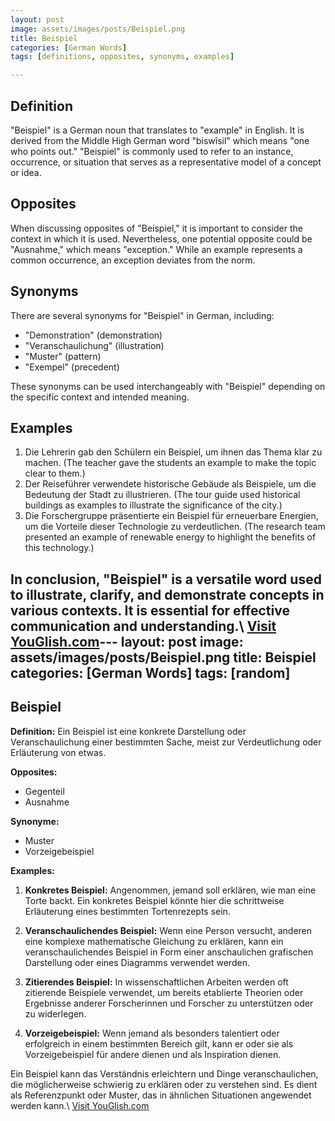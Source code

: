 ```yaml
---
layout: post
image: assets/images/posts/Beispiel.png
title: Beispiel
categories: [German Words]
tags: [definitions, opposites, synonyms, examples]

---
```


## Definition
"Beispiel" is a German noun that translates to "example" in English. It is derived from the Middle High German word "biswîsil" which means "one who points out." "Beispiel" is commonly used to refer to an instance, occurrence, or situation that serves as a representative model of a concept or idea. 

## Opposites
When discussing opposites of "Beispiel," it is important to consider the context in which it is used. Nevertheless, one potential opposite could be "Ausnahme," which means "exception." While an example represents a common occurrence, an exception deviates from the norm.

## Synonyms
There are several synonyms for "Beispiel" in German, including:
- "Demonstration" (demonstration)
- "Veranschaulichung" (illustration)
- "Muster" (pattern)
- "Exempel" (precedent)

These synonyms can be used interchangeably with "Beispiel" depending on the specific context and intended meaning.

## Examples
1. Die Lehrerin gab den Schülern ein Beispiel, um ihnen das Thema klar zu machen. (The teacher gave the students an example to make the topic clear to them.)
2. Der Reiseführer verwendete historische Gebäude als Beispiele, um die Bedeutung der Stadt zu illustrieren. (The tour guide used historical buildings as examples to illustrate the significance of the city.)
3. Die Forschergruppe präsentierte ein Beispiel für erneuerbare Energien, um die Vorteile dieser Technologie zu verdeutlichen. (The research team presented an example of renewable energy to highlight the benefits of this technology.)

In conclusion, "Beispiel" is a versatile word used to illustrate, clarify, and demonstrate concepts in various contexts. It is essential for effective communication and understanding.\ <a id="yg-widget-0" class="youglish-widget" data-query="Beispiel" data-lang="german" data-components="8412" data-auto-start="0" data-bkg-color="theme_light" data-title="How%20to%20pronounce%20Beispiel%20in%20German"  rel="nofollow" href="https://youglish.com">Visit YouGlish.com</a><script async src="https://youglish.com/public/emb/widget.js" charset="utf-8"></script>---
layout: post
image: assets/images/posts/Beispiel.png
title: Beispiel
categories: [German Words]
tags: [random]
---

## Beispiel

**Definition:**
Ein Beispiel ist eine konkrete Darstellung oder Veranschaulichung einer bestimmten Sache, meist zur Verdeutlichung oder Erläuterung von etwas.

**Opposites:**
- Gegenteil
- Ausnahme

**Synonyme:**
- Muster
- Vorzeigebeispiel

**Examples:**

1. **Konkretes Beispiel:** 
   Angenommen, jemand soll erklären, wie man eine Torte backt. Ein konkretes Beispiel könnte hier die schrittweise Erläuterung eines bestimmten Tortenrezepts sein.

2. **Veranschaulichendes Beispiel:** 
   Wenn eine Person versucht, anderen eine komplexe mathematische Gleichung zu erklären, kann ein veranschaulichendes Beispiel in Form einer anschaulichen grafischen Darstellung oder eines Diagramms verwendet werden.

3. **Zitierendes Beispiel:** 
   In wissenschaftlichen Arbeiten werden oft zitierende Beispiele verwendet, um bereits etablierte Theorien oder Ergebnisse anderer Forscherinnen und Forscher zu unterstützen oder zu widerlegen.

4. **Vorzeigebeispiel:** 
   Wenn jemand als besonders talentiert oder erfolgreich in einem bestimmten Bereich gilt, kann er oder sie als Vorzeigebeispiel für andere dienen und als Inspiration dienen.

Ein Beispiel kann das Verständnis erleichtern und Dinge veranschaulichen, die möglicherweise schwierig zu erklären oder zu verstehen sind. Es dient als Referenzpunkt oder Muster, das in ähnlichen Situationen angewendet werden kann.\ <a id="yg-widget-0" class="youglish-widget" data-query="Beispiel" data-lang="german" data-components="8412" data-auto-start="0" data-bkg-color="theme_light" data-title="How%20to%20pronounce%20Beispiel%20in%20German"  rel="nofollow" href="https://youglish.com">Visit YouGlish.com</a><script async src="https://youglish.com/public/emb/widget.js" charset="utf-8"></script>